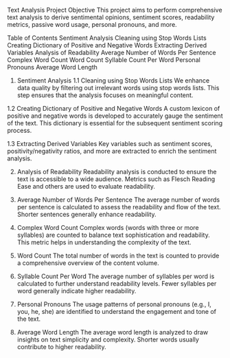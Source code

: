 Text Analysis Project
Objective
This project aims to perform comprehensive text analysis to derive sentimental opinions, sentiment scores, readability metrics, passive word usage, personal pronouns, and more.

Table of Contents
Sentiment Analysis
Cleaning using Stop Words Lists
Creating Dictionary of Positive and Negative Words
Extracting Derived Variables
Analysis of Readability
Average Number of Words Per Sentence
Complex Word Count
Word Count
Syllable Count Per Word
Personal Pronouns
Average Word Length
1. Sentiment Analysis
1.1 Cleaning using Stop Words Lists
We enhance data quality by filtering out irrelevant words using stop words lists. This step ensures that the analysis focuses on meaningful content.

1.2 Creating Dictionary of Positive and Negative Words
A custom lexicon of positive and negative words is developed to accurately gauge the sentiment of the text. This dictionary is essential for the subsequent sentiment scoring process.

1.3 Extracting Derived Variables
Key variables such as sentiment scores, positivity/negativity ratios, and more are extracted to enrich the sentiment analysis.

2. Analysis of Readability
Readability analysis is conducted to ensure the text is accessible to a wide audience. Metrics such as Flesch Reading Ease and others are used to evaluate readability.

3. Average Number of Words Per Sentence
The average number of words per sentence is calculated to assess the readability and flow of the text. Shorter sentences generally enhance readability.

4. Complex Word Count
Complex words (words with three or more syllables) are counted to balance text sophistication and readability. This metric helps in understanding the complexity of the text.

5. Word Count
The total number of words in the text is counted to provide a comprehensive overview of the content volume.

6. Syllable Count Per Word
The average number of syllables per word is calculated to further understand readability levels. Fewer syllables per word generally indicate higher readability.

7. Personal Pronouns
The usage patterns of personal pronouns (e.g., I, you, he, she) are identified to understand the engagement and tone of the text.

8. Average Word Length
The average word length is analyzed to draw insights on text simplicity and complexity. Shorter words usually contribute to higher readability.
